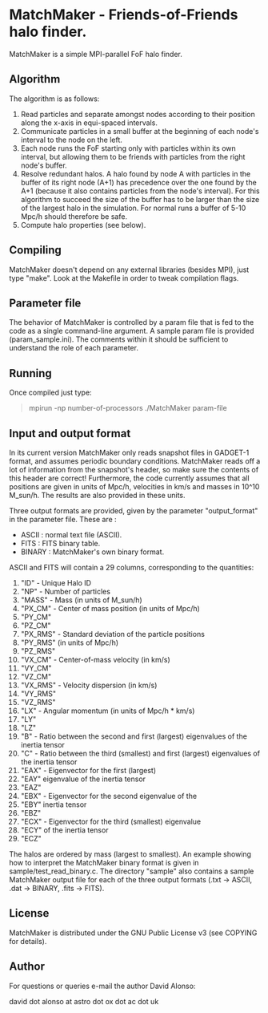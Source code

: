 # MatchMaker - Friends-of-Friends halo finder.

MatchMaker is a simple MPI-parallel FoF halo finder.


## Algorithm

The algorithm is as follows:

1. Read particles and separate amongst nodes according
to their position along the x-axis in equi-spaced
intervals.
2. Communicate particles in a small buffer at the
beginning of each node's interval to the node on
the left.
3. Each node runs the FoF starting only with particles
within its own interval, but allowing them to be
friends with particles from the right node's buffer.
4. Resolve redundant halos. A halo found by node A with
particles in the buffer of its right node (A+1) has
precedence over the one found by the A+1
(because it also contains particles from the node's
interval). For this algorithm to succeed the size
of the buffer has to be larger than the size of the
largest halo in the simulation. For normal runs
a buffer of 5-10 Mpc/h should therefore be safe.
5. Compute halo properties (see below).


## Compiling

MatchMaker doesn't depend on any external libraries
(besides MPI), just type "make". Look at the Makefile in
order to tweak compilation flags.


## Parameter file

The behavior of MatchMaker is controlled by a param file
that is fed to the code as a single command-line argument.
A sample param file is provided (param_sample.ini). The
comments within it should be sufficient to understand the
role of each parameter.


## Running

Once compiled just type:

> mpirun -np number-of-processors ./MatchMaker param-file


## Input and output format

In its current version MatchMaker only reads snapshot files
in GADGET-1 format, and assumes periodic boundary conditions.
MatchMaker reads off a lot of information from the snapshot's
header, so make sure the contents of this header are correct!
Furthermore, the code currently assumes that all positions
are given in units of Mpc/h, velocities in km/s and masses in
10^10 M_sun/h. The results are also provided in these units.

Three output formats are provided, given by the parameter
"output_format" in the parameter file. These are :
 - ASCII : normal text file (ASCII).
 - FITS : FITS binary table.
 - BINARY : MatchMaker's own binary format.

ASCII and FITS will contain a 29 columns, corresponding to the
quantities:

1.  "ID"     - Unique Halo ID
2.  "NP"     - Number of particles
3.  "MASS"   - Mass (in units of M_sun/h)
4.  "PX_CM"  - Center of mass position (in units of Mpc/h)
5.  "PY_CM"
6.  "PZ_CM"
7.  "PX_RMS" - Standard deviation of the particle positions
8.  "PY_RMS"   (in units of Mpc/h)
9.  "PZ_RMS"
10. "VX_CM"  - Center-of-mass velocity (in km/s)
11. "VY_CM"
12. "VZ_CM"
13. "VX_RMS" - Velocity dispersion (in km/s)
14. "VY_RMS"
15. "VZ_RMS"
16. "LX"     - Angular momentum (in units of Mpc/h * km/s)
17. "LY"
18. "LZ"
19. "B"      - Ratio between the second and first (largest)
               eigenvalues of the inertia tensor
20. "C"      - Ratio between the third (smallest) and first
               (largest) eigenvalues of the inertia tensor
21. "EAX"    - Eigenvector for the first (largest)
22. "EAY"      eigenvalue of the inertia tensor
23. "EAZ"
24. "EBX"    - Eigenvector for the second eigenvalue of the
25. "EBY"      inertia tensor
26. "EBZ"
27. "ECX"    - Eigenvector for the third (smallest) eigenvalue
28. "ECY"      of the inertia tensor
29. "ECZ"

The halos are ordered by mass (largest to smallest). An example
showing how to interpret the MatchMaker binary format is given
in sample/test_read_binary.c. The directory "sample" also
contains a sample MatchMaker output file for each of the three
output formats (.txt -> ASCII, .dat -> BINARY, .fits -> FITS).


## License

MatchMaker is distributed under the GNU Public License v3
(see COPYING for details).


## Author

For questions or queries e-mail the author David Alonso:

   david dot alonso at astro dot ox dot ac dot uk
